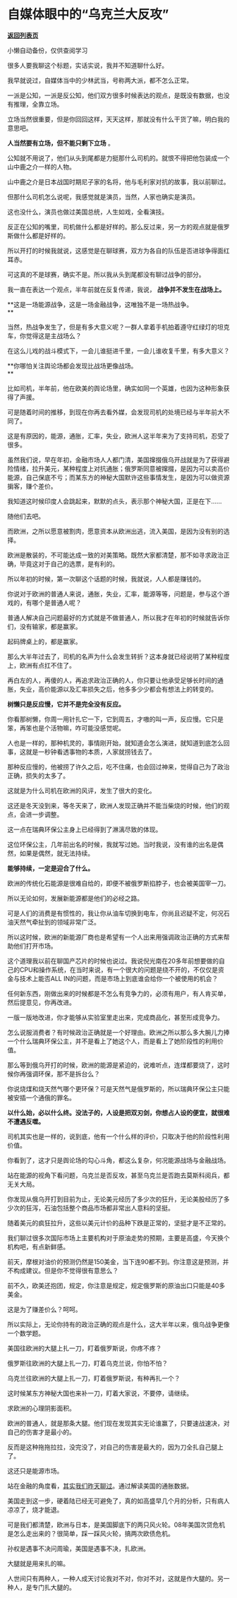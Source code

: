 # 自媒体眼中的“乌克兰大反攻”

[**返回列表页**](/gzh/记忆承载)

小懒自动备份，仅供查阅学习

很多人要我聊这个标题，实话实说，我并不知道聊什么好。

我早就说过，自媒体当中的少林武当，号称两大派，都不怎么正常。

一派是公知，一派是反公知，他们双方很多时候表达的观点，是既没有数据，也没有推理，全靠立场。  

立场当然很重要，但是你回回这样，天天这样，那就没有什么干货了嘛，明白我的意思吧。  

 **人当然要有立场，但不能只剩下立场** 。  

公知就不用说了，他们从头到尾都是力挺那什么司机的。就恨不得把他包装成一个山中鹿之介一样的人物。

山中鹿之介是日本战国时期尼子家的名将，他与毛利家对抗的故事，我以前聊过。

但那什么司机怎么说呢，我感觉就是演员，当然，人家也确实是演员。  

这也没什么，演员也做过美国总统，人生如戏，全看演技。  

反正在公知的嘴里，司机做什么都是好样的。那么反过来，另一方的观点就是俄罗斯做什么都是好样的。  

所以开打的时候我就说，这感觉是在聊球赛，双方为各自的队伍是否进球争得面红耳赤。  

可这真的不是球赛，确实不是。所以我从头到尾都没有聊过战争的部分。  

我一直在表达一个观点，半年前就在反复传递，我说， **战争并不发生在战场上。**

 **这是一场能源战争，这是一场金融战争，这唯独不是一场热战争。  
**

当然，热战争发生了，但是有多大意义呢？一群人拿着手机拍着遵守红绿灯的坦克车，你觉得这是主战场么？  

在这么儿戏的战斗模式下，一会儿谁挺进千里，一会儿谁收复千里，有多大意义？

 **你哪怕关注舆论场都会发现比战场更像战场。  
**

比如司机，半年前，他在欧美的舆论场里，确实如同一个英雄，也因为这种形象获得了声援。  

可是随着时间的推移，到现在你再去看外媒，会发现司机的处境已经与半年前大不同了。

这是有原因的，能源，通胀，汇率，失业，欧洲人这半年来为了支持司机，忍受了很多。  

虽然我们说，早在年初，金融市场人人都门清，美国撺掇俄乌开战就是为了获得避险情绪，拉升美元，某种程度上对抗通胀；俄罗斯同意被撺掇，是因为可以卖高价能源，自己保底不亏；而某东方的神秘大国默许这些事情发生，是因为可以做资源掮客，赚个差价。  

我知道这时候印度人会跳起来，默默的点头，表示那个神秘大国，正是在下......

随他们去吧。  

而欧洲，之所以愿意被割肉，愿意资本从欧洲出逃，流入美国，是因为没有别的选择。  

欧洲是散装的，不可能达成一致的对美策略。既然大家都清楚，那不如寻求政治正确，毕竟这对于自己的选票，是有利的。  

所以年初的时候，第一次聊这个话题的时候，我就说，人人都是赚钱的。  

你说对于欧洲的普通人来说，通胀，失业，汇率，能源等等，问题是，参与这个游戏的，有哪个是普通人呢？

普通人解决自己问题最好的方式就是不做普通人，所以我才在年初的时候就告诉你们，没有输家，都是赢家。  

起码牌桌上的，都是赢家。  

那么大半年过去了，司机的名声为什么会发生转折？这本身就已经说明了某种程度上，欧洲有点扛不住了。

再白左的人，再傻的人，再追求政治正确的人，你只要让他承受足够长时间的通胀，失业，高价能源以及汇率损失之后，他多多少少都会有想法上的转变的。  

 **树懒只是反应慢，它并不是完全没有反应。**

你看那树懒，你周一用针扎它一下，它到周五，才嗷的叫一声，反应慢。它只是笨，再笨也是个活物嘛，咋可能没感觉呢。

人也是一样的，那种机灵的，事情刚开始，就知道会怎么演进，就知道到底怎么回事，这就是一秒钟看透事物的本质，人家就捞钱去了。

那种反应慢的，他被捞了许久之后，吃不住痛，也会回过神来，觉得自己为了政治正确，损失的太多了。

这就是为什么司机在欧洲的风评，发生了很大的变化。  

这还是冬天没到来，等冬天来了，欧洲人发现正确并不能当柴烧的时候，他们的观点，会进一步调整。  

这一点在瑞典环保公主身上已经得到了淋漓尽致的体现。  

这位环保公主，几年前出名的时候，我就写过她。当时我说，没有谁的出名是偶然，如果是偶然，就无法持续。  

 **能够持续，一定是迎合了什么。**

欧洲的传统化石能源是很难自给的，即便不被俄罗斯掐脖子，也会被美国宰一刀。  

所以无论如何，发展新能源都是他们的必经之路。

可是人们的消费是有惯性的，我让你从油车切换到电车，你尚且迟疑不定，何况石油天然气牵扯到的领域非常广泛。

所以这时候，欧洲的新能源厂商也是希望有一个人出来用强调政治正确的方式来帮助他们打开市场。

这个道理我以前在聊国产芯片的时候也说过。我说倪光南在20多年前想要做的自己的CPU和操作系统，在当时来说，有一个很大的问题是绕不开的，不仅仅是资金与技术上能否ALL
IN的问题，而是市场上到底谁会给你一个被使用的机会？

任何新东西，刚做出来的时候都是不怎么有竞争力的，必须有用户，有人肯买单，然后提意见，你再改进。  

一版一版地改进，你才能够从实验室里走出来，完成商品化，甚至形成竞争力。  

怎么说服消费者？有时候政治正确就是一个好理由。欧洲之所以那么多大腕儿力捧一个什么瑞典环保公主，并不是看上了她这个人，而是看上了她阶段性的利用价值。

那么等到俄乌开打的时候，欧洲的能源是紧迫的，说难听点，连煤都要烧了，这时候你再强调环保，那不是拆台么？  

你说烧煤和烧天然气哪个更环保？可是天然气是俄罗斯的，所以瑞典环保公主只能被安插一个通俄的罪名。

 **以什么始，必以什么终。没法子的，人设是把双刃剑，你想占人设的便宜，就很难不遭遇反噬。**  

司机其实也是一样的，说到底，他有一个什么样的评价，只取决于他的阶段性利用价值。  

你看到了，这才只是舆论场的勾心斗角，都这么复杂，何况能源战场与金融战场。  

站在能源的视角下看问题，乌克兰是否反攻，甚至乌克兰是否跑去莫斯科阅兵，都无关大局。  

你发现从俄乌开打到目前为止，无论美元经历了多少次的狂升，无论美股经历了多少次的狂泻，石油包括整个商品市场都非常出人意料的坚挺。

随着美元的疯狂拉升，这些以美元计价的品种下跌是正常的，坚挺才是不正常的。  

我们聊过很多次国际市场上主要机构对于原油走势的预期，主要是高盛，今天换个机构吧，有点新鲜感。  

前天，摩根对油价的预测仍然是150美金，当下连90都不到。你注意这是预测，并不构成建议。但是你不觉得很有意思么？  

前不久，欧美还抱团，规定，你注意是规定，规定俄罗斯的原油出口只能是40多美金。

这是为了赚差价么？呵呵。  

所以实际上，无论你持有的政治正确的观点是什么，这大半年以来，俄乌战争更像一个数学题。  

美国往欧洲的大腿上扎一刀，盯着俄罗斯说，你疼不疼？

俄罗斯往欧洲的大腿上扎一刀，盯着乌克兰说，你怕不怕？  

乌克兰往欧洲的大腿上扎一刀，盯着俄罗斯说，有种再扎一个？  

这时候某东方神秘大国也来补一刀，盯着大家说，不要停，请继续。

求欧洲的心理阴影面积。

欧洲的普通人，就是那条大腿。他们现在发现其实无论谁赢了，只要速战速决，对自己的伤害才是最小的。  

反而是这种拖拖拉拉，没完没了，对自己的伤害是最大的，因为刀全扎自己腿上了。

这还只是能源市场。  

站在金融的角度看，[其实我们昨天聊过](http://mp.weixin.qq.com/s?__biz=MzU3NDc5Nzc0NQ==&mid=2247520213&idx=1&sn=823c2a2f0dde32377d8dcbe529d6df24&chksm=fd2e2d0bca59a41dc1a4c421323363d4f8832b296feb49fccde3efd4911989976964548d73dd&scene=21#wechat_redirect)。通过解读美国的通胀数据。

美国走到这一步，硬着陆已经无可避免了，真的如高盛早几个月的分析，只有病人凉凉了，烧才能退。  

可是我们都清楚，欧洲与日本，是美国脚底下的两只风火轮。08年美国次贷危机是怎么走出来的？很简单，踩一踩风火轮，搞两次欧债危机。  

孙权是遇事不决问周瑜，美国是遇事不决，扎欧洲。

大腿就是用来扎的嘛。  

人世间只有两种人，一种人成天讨论我对不对，你对不对，这就是作大腿的。另一种人，是专门扎大腿的。

